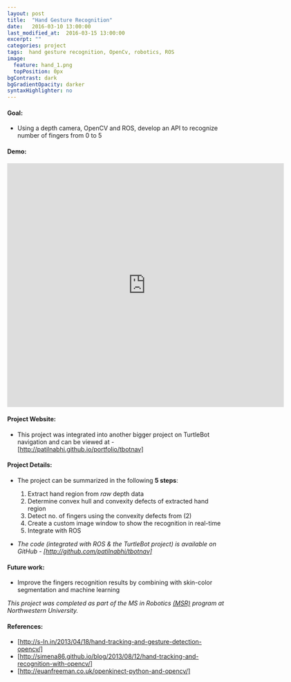 ```yaml
---
layout: post
title:  "Hand Gesture Recognition"
date:   2016-03-10 13:00:00
last_modified_at:  2016-03-15 13:00:00
excerpt: ""
categories: project
tags:  hand gesture recognition, OpenCv, robotics, ROS
image:
  feature: hand_1.png
  topPosition: 0px
bgContrast: dark
bgGradientOpacity: darker
syntaxHighlighter: no
---
```

<h4>Goal:</h4>

* Using a depth camera, OpenCV and ROS, develop an API to recognize number of fingers from 0 to 5

<h4>Demo:</h4>

<p><center><iframe src="https://player.vimeo.com/video/172662000" width="640" height="564" frameborder="0" allow="autoplay; fullscreen" allowfullscreen></iframe></center></p>

<h4>Project Website:</h4>  

* This project was integrated into another bigger project on TurtleBot navigation and can be viewed at - [http://patilnabhi.github.io/portfolio/tbotnav] 

<h4>Project Details:</h4>

* The project can be summarized in the following **5 steps**:

	1. Extract hand region from *raw* depth data  
	2. Determine convex hull and convexity defects of extracted hand region 
	3. Detect no. of fingers using the convexity defects from (2) 
	4. Create a custom image window to show the recognition in real-time  
	5. Integrate with ROS  
* *The code (integrated with ROS & the TurtleBot project) is available on GitHub - [http://github.com/patilnabhi/tbotnav]*

<h4>Future work:</h4>
    
* Improve the fingers recognition results by combining with skin-color segmentation and machine learning

*This project was completed as part of the MS in Robotics [(MSR)] program at Northwestern University.*

<h4>References:</h4>

* [http://s-ln.in/2013/04/18/hand-tracking-and-gesture-detection-opencv/]
* [http://simena86.github.io/blog/2013/08/12/hand-tracking-and-recognition-with-opencv/]
* [http://euanfreeman.co.uk/openkinect-python-and-opencv/]


[http://patilnabhi.github.io/portfolio/tbotnav]: http://patilnabhi.github.io/portfolio/tbotnav
[http://github.com/patilnabhi/tbotnav]: http://github.com/patilnabhi/tbotnav
[ROS]: http://www.ros.org/
[NU]: http://www.mccormick.northwestern.edu/robotics/
[OpenCV]: http://opencv.org/
[Rviz]: http://wiki.ros.org/rviz
[http://s-ln.in/2013/04/18/hand-tracking-and-gesture-detection-opencv/]: http://s-ln.in/2013/04/18/hand-tracking-and-gesture-detection-opencv/
[http://simena86.github.io/blog/2013/08/12/hand-tracking-and-recognition-with-opencv/]: http://simena86.github.io/blog/2013/08/12/hand-tracking-and-recognition-with-opencv/
[http://euanfreeman.co.uk/openkinect-python-and-opencv/]: http://euanfreeman.co.uk/openkinect-python-and-opencv/
[(MSR)]: http://www.mccormick.northwestern.edu/robotics/meet-students/profiles-2015-2016/patil-abhishek.html